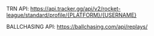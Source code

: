 TRN API: https://api.tracker.gg/api/v2/rocket-league/standard/profile/{PLATFORM}/{USERNAME}

BALLCHASING API: https://ballchasing.com/api/replays/
